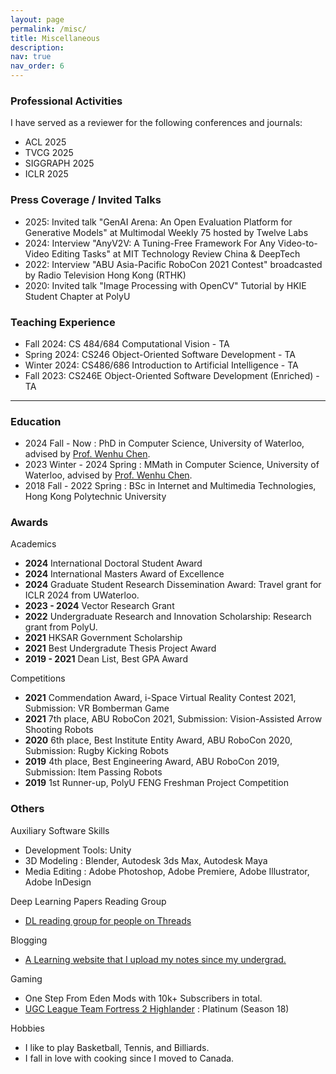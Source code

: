 ```yaml
---
layout: page
permalink: /misc/
title: Miscellaneous
description:
nav: true
nav_order: 6
---
```


### Professional Activities

I have served as a reviewer for the following conferences and journals:

- ACL 2025
- TVCG 2025
- SIGGRAPH 2025
- ICLR 2025

### Press Coverage / Invited Talks

- 2025: Invited talk "GenAI Arena: An Open Evaluation Platform for Generative Models" at Multimodal Weekly 75 hosted by Twelve Labs
- 2024: Interview "AnyV2V: A Tuning-Free Framework For Any Video-to-Video Editing Tasks" at MIT Technology Review China & DeepTech
- 2022: Interview "ABU Asia-Pacific RoboCon 2021 Contest" broadcasted by Radio Television Hong Kong (RTHK)
- 2020: Invited talk "Image Processing with OpenCV" Tutorial by HKIE Student Chapter at PolyU

### Teaching Experience

- Fall 2024: CS 484/684 Computational Vision - TA
- Spring 2024: CS246 Object-Oriented Software Development - TA
- Winter 2024: CS486/686 Introduction to Artificial Intelligence - TA
- Fall 2023: CS246E Object-Oriented Software Development (Enriched) - TA

<hr>

### Education

- 2024 Fall - Now : PhD in Computer Science, University of Waterloo, advised by [Prof. Wenhu Chen](https://wenhuchen.github.io/).
- 2023 Winter - 2024 Spring : MMath in Computer Science, University of Waterloo, advised by [Prof. Wenhu Chen](https://wenhuchen.github.io/).
- 2018 Fall - 2022 Spring : BSc in Internet and Multimedia Technologies, Hong Kong Polytechnic University

<!--, advised by [Prof. Wan-Chi Siu](https://scholar.google.com/citations?user=ouQRncoAAAAJ&hl=en) and [Prof. Bonnie N.F. Law](https://www.polyu.edu.hk/en/eee/people/academic-staff-and-teaching-staff/dr-law-ngai-fong-bonnie/).-->

<!-- -->

### Awards

Academics

- **2024** International Doctoral Student Award
- **2024** International Masters Award of Excellence
- **2024** Graduate Student Research Dissemination Award: Travel grant for ICLR 2024 from UWaterloo.
- **2023 - 2024** Vector Research Grant
- **2022** Undergraduate Research and Innovation Scholarship: Research grant from PolyU.
- **2021** HKSAR Government Scholarship
- **2021** Best Undergradute Thesis Project Award
- **2019 - 2021** Dean List, Best GPA Award

Competitions

- **2021** Commendation Award, i-Space Virtual Reality Contest 2021, Submission: VR Bomberman Game
- **2021** 7th place, ABU RoboCon 2021, Submission: Vision-Assisted Arrow Shooting Robots
- **2020** 6th place, Best Institute Entity Award, ABU RoboCon 2020, Submission: Rugby Kicking Robots
- **2019** 4th place, Best Engineering Award, ABU RoboCon 2019, Submission: Item Passing Robots
- **2019** 1st Runner-up, PolyU FENG Freshman Project Competition

### Others

Auxiliary Software Skills

- Development Tools: Unity
- 3D Modeling : Blender, Autodesk 3ds Max, Autodesk Maya
- Media Editing : Adobe Photoshop, Adobe Premiere, Adobe Illustrator, Adobe InDesign

Deep Learning Papers Reading Group

- [DL reading group for people on Threads](https://github.com/vinesmsuic/crisp-dl-read)

Blogging

- [A Learning website that I upload my notes since my undergrad.](https://vinesmsuic.github.io/)

Gaming

- One Step From Eden Mods with 10k+ Subscribers in total.
- [UGC League Team Fortress 2 Highlander](https://www.ugcleague.com/home_tf2h.cfm) : Platinum (Season 18)

Hobbies

- I like to play Basketball, Tennis, and Billiards.
- I fall in love with cooking since I moved to Canada.
